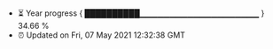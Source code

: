 - ⏳ Year progress { ██████████▁▁▁▁▁▁▁▁▁▁▁▁▁▁▁▁▁▁▁▁ } 34.66 %
- ⏰ Updated on Fri, 07 May 2021 12:32:38 GMT

